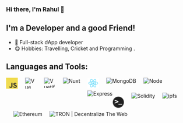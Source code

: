 ### Hi there, I'm Rahul 👋

## I'm a Developer and a good Friend!
- 🔭 Full-stack dApp developer
- 😋 Hobbies: Travelling, Cricket and Programming .
<!-- ### Connect with me:



<img align="left" alt="rahulthakkar796 | Twitter" style="margin-right:10px" width="22px" src="https://cdn.jsdelivr.net/npm/simple-icons@v3/icons/twitter.svg" />[twitter](https://twitter.com/rahulthakkar796)

<img align="left"  style="margin-right:10px" alt="rahul-buddhdev-96895a128 | LinkedIn" width="22px" src="https://cdn.jsdelivr.net/npm/simple-icons@v3/icons/linkedin.svg" />[linkedin](https://www.linkedin.com/in/rahul-buddhdev-96895a128)

<img align="left"  style="margin-right:10px" alt="rahulthakkar.js | Instagram" width="22px" src="https://cdn.jsdelivr.net/npm/simple-icons@v3/icons/instagram.svg" />[instagram](https://www.instagram.com/rahulthakkar.js)

<br /> -->

## Languages and Tools:

<img align="left" height="30" alt="JavaScript" width="32px" src="https://raw.githubusercontent.com/github/explore/80688e429a7d4ef2fca1e82350fe8e3517d3494d/topics/javascript/javascript.png" /> 

<img align="left" height="30px" alt="Vue" width="32px" src="https://vuejs.org/images/logo.png" style="margin-left:20px" />

<img align="left" alt="Vuetify" height="28px" width="32px" src="https://cdn.vuetifyjs.com/images/logos/vuetify-logo-dark.png" style="margin-left:20px" />

<img align="left" height="47"  alt="Nuxt" style="margin-left:20px;" src="https://camo.githubusercontent.com/06b2f979b4fbab8f1822cab69783700f0afa1f90/68747470733a2f2f6e7578746a732e6f72672f6d6574615f3430302e706e67" />
<img align="left" height="30" alt="React" width="32px" style="margin-left:20px" src="https://raw.githubusercontent.com/github/explore/80688e429a7d4ef2fca1e82350fe8e3517d3494d/topics/react/react.png" />

<img align="left" style="margin-left:20px" alt="MongoDB" height=30 src="https://webassets.mongodb.com/_com_assets/cms/MongoDB_Logo_FullColorBlack_RGB-4td3yuxzjs.png" />

<img align="left" style="margin-left:20px" alt="Node" height=35 src="https://upload.wikimedia.org/wikipedia/commons/d/d9/Node.js_logo.svg" />

<img align="left" height="30"  alt="Express" style="margin-left:20px" src="https://www.sohamkamani.com/static/65137ed3c844d05124dcfdab28263c21/express-routing-logo.png" />


<br>
<br>
<br>
<img align="left" alt="HTML5" style="position:relative;top:10" height="32px" src="https://raw.githubusercontent.com/github/explore/80688e429a7d4ef2fca1e82350fe8e3517d3494d/topics/terminal/terminal.png" /> 


<img align="left" alt="Solidity" height="40px" src="https://miro.medium.com/max/1500/1*USQMP1HCMH3BW5KQ5DuOkQ.png" style="margin-left:20px;position:relative;bottom:10px" />
<img align="left" alt="ipfs" height="40px" src="https://upload.wikimedia.org/wikipedia/commons/1/18/Ipfs-logo-1024-ice-text.png" style="margin-left:20px;position:relative;bottom:10px" />
<img align="left" alt="Ethereum" height="35px"  src="https://cdn.freebiesupply.com/logos/large/2x/ethereum-logo-png-transparent.png" style="margin-left:20px" />
<img height="35" style="margin-left:20px" src="https://img.pngio.com/tron-decentralize-the-web-tron-png-3000_1132.png" alt="TRON | Decentralize The Web"/>
<br />
<br />
